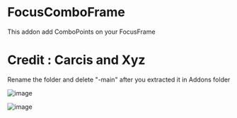 # FocusComboFrame
This addon add ComboPoints on your FocusFrame

# Credit : Carcis and Xyz

Rename the folder and delete "-main" after you extracted it in Addons folder

![image](https://user-images.githubusercontent.com/85767653/152073826-aecce69a-8a37-44dc-9c93-68ddb855f5ff.png)

![image](https://user-images.githubusercontent.com/85767653/152074239-2d835dca-ca89-49cc-a6d6-4681997da622.png)
